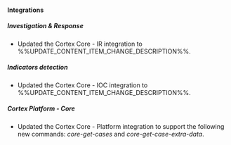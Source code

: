 
#### Integrations

##### Investigation & Response

- Updated the Cortex Core - IR integration to %%UPDATE_CONTENT_ITEM_CHANGE_DESCRIPTION%%.

##### Indicators detection

- Updated the Cortex Core - IOC integration to %%UPDATE_CONTENT_ITEM_CHANGE_DESCRIPTION%%.

##### Cortex Platform - Core

- Updated the Cortex Core - Platform integration to support the following new commands: *core-get-cases* and *core-get-case-extra-data*.

